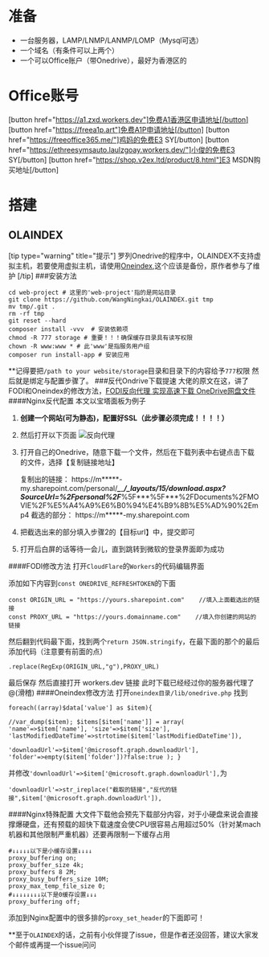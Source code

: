 # 准备
* 一台服务器，LAMP/LNMP/LANMP/LOMP（Mysql可选）
* 一个域名（有条件可以上两个）
* 一个可以Office账户（带Onedrive），最好为香港区的
# Office账号
[button href="https://a1.zxd.workers.dev"]免费A1香港区申请地址[/button]
[button href="https://freea1p.art"]免费A1P申请地址[/button]
[button href="https://freeoffice365.me/"]鸡妈的免费E3 SY[/button]
[button href="https://ethreesymsauto.laulzgoay.workers.dev/"]小俊的免费E3 SY[/button]
[button href="https://shop.v2ex.ltd/product/8.html"]E3 MSDN购买地址[/button]
# 搭建
## OLAINDEX
[tip type="warning" title="提示"]
罗列Onedrive的程序中，OLAINDEX不支持虚拟主机，若要使用虚拟主机，请使用[Oneindex](https://github.com/avedu/oneindex),这个应该是备份，原作者参与了维护
[/tip]
###安装方法

    cd web-project # 这里的'web-project'指的是网站目录
    git clone https://github.com/WangNingkai/OLAINDEX.git tmp 
    mv tmp/.git . 
    rm -rf tmp 
    git reset --hard 
    composer install -vvv  # 安装依赖项 
    chmod -R 777 storage # 重要！！！确保缓存目录具有读写权限 
    chown -R www:www * # 此'www'是指服务用户组 
    composer run install-app # 安装应用

**记得要把`/path to your website/storage`目录和目录下的内容给予`777`权限
然后就是绑定与配置步骤了。
###反代Ondrive下载提速
大佬的原文在这，讲了FODI和Oneindex的修改方法，[FODI反向代理 实现高速下载 OneDrive网盘文件](https://www.nbmao.com/archives/3916)
####Nginx反代配置
本文以宝塔面板为例子
1. **创建一个网站(可为静态)，配置好SSL（此步骤必须完成！！！！）**
2. 然后打开以下页面
![反向代理](https://img.mzrme.com/2020/07/28/eabe92f80bd7c.png)
3. 打开自己的Onedrive，随意下载一个文件，然后在下载列表中右键点击下载的文件，选择【复制链接地址】

    复制出的链接：
    https://m*****-my.sharepoint.com/personal/***_***_***/_layouts/15/download.aspx?SourceUrl=%2Fpersonal%2F***%5F***%5F***%2FDocuments%2FMOVIE%2F%E5%A4%A9%E6%B0%94%E4%B9%8B%E5%AD%90%2Emp4
    截选的部分：
    https://m*****-my.sharepoint.com

4. 把截选出来的部分填入步骤2的【目标url】中，提交即可

5. 打开后白屏的话等待一会儿，直到跳转到微软的登录界面即为成功

####FODI修改方法
打开`CloudFlare`的`Workers`的代码编辑界面

添加如下内容到`const ONEDRIVE_REFRESHTOKEN`的下面

    const ORIGIN_URL = "https://yours.sharepoint.com"    //填入上面截选出的链接
    const PROXY_URL = "https://yours.domainname.com"    //填入你创建的网站的链接

然后翻到代码最下面，找到两个`return JSON.stringify`，在最下面的那个的最后添加代码（注意要有前面的点）

    .replace(RegExp(ORIGIN_URL,"g"),PROXY_URL)

最后保存
然后直接打开 workers.dev 链接
此时下载已经经过你的服务器代理了@(滑稽)
####Oneindex修改方法
打开`oneindex目录/lib/onedrive.php`
找到

    foreach((array)$data['value'] as $item){
    
    //var_dump($item); $items[$item['name']] = array( 'name'=>$item['name'], 'size'=>$item['size'], 'lastModifiedDateTime'=>strtotime($item['lastModifiedDateTime']), 

    'downloadUrl'=>$item['@microsoft.graph.downloadUrl'], 'folder'=>empty($item['folder'])?false:true ); }

并修改`'downloadUrl'=>$item['@microsoft.graph.downloadUrl'],`为

    'downloadUrl'=>str_ireplace("截取的链接","反代的链接",$item['@microsoft.graph.downloadUrl']),

####Nginx特殊配置
大文件下载他会预先下载部分内容，对于小硬盘来说会直接撑爆硬盘，还有预载的超快下载速度会使CPU很容易占用超过50%（针对某mach机器和其他限制严重机器）还要再限制一下缓存占用

    #↓↓↓↓↓以下是小缓存设置↓↓↓↓
    proxy_buffering on;
    proxy_buffer_size 4k;
    proxy_buffers 8 2M;
    proxy_busy_buffers_size 10M;
    proxy_max_temp_file_size 0;
    #↓↓↓↓↓↓↓↓以下是0缓存设置↓↓↓
    proxy_buffering off;

添加到Nginx配置中的很多排的`proxy_set_header`的下面即可！

**至于`OLAINDEX`的话，之前有小伙伴提了issue，但是作者还没回答，建议大家发个邮件或再提一个issue问问